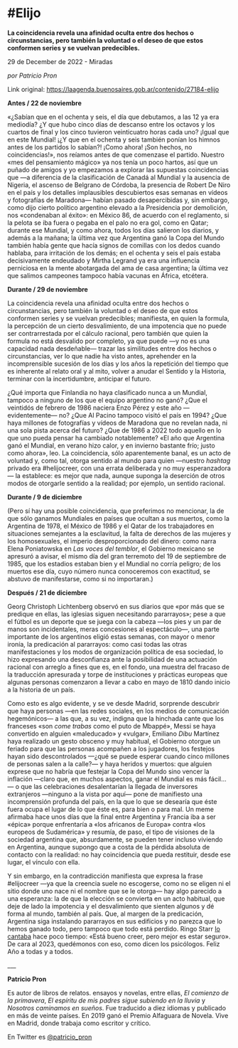 # #Elijo

**La coincidencia revela una afinidad oculta entre dos hechos o circunstancias, pero también la voluntad o el deseo de que estos conformen series y se vuelvan predecibles.**

29 de December de 2022 - Miradas

_por Patricio Pron_

Link original: https://laagenda.buenosaires.gob.ar/contenido/27184-elijo



**Antes / 22 de noviembre**




«¿Sabían que en el ochenta y seis, el día que debutamos, a las 12 ya era mediodía? ¿Y que hubo cinco días de descanso entre los octavos y los cuartos de final y los cinco tuvieron veinticuatro horas cada uno? ¡Igual que en este Mundial! ¡¿Y que en el ochenta y seis también ponían los himnos antes de los partidos lo sabían?! ¡Como ahora! ¡Son hechos, no coincidencias!», nos reíamos antes de que comenzase el partido. Nuestro «mes del pensamiento mágico» ya nos tenía un poco hartos, así que un puñado de amigos y yo empezamos a explorar las supuestas coincidencias que —a diferencia de la clasificación de Canadá al Mundial y la ausencia de Nigeria, el ascenso de Belgrano de Córdoba, la presencia de Robert De Niro en el país y los detalles implausibles descubiertos esas semanas en vídeos y fotografías de Maradona— habían pasado desapercibidas y, sin embargo, como dijo cierto político argentino elevado a la Presidencia por demolición, nos «condenaban al éxito»: en México 86, de acuerdo con el reglamento, si la pelota se iba fuera o pegaba en el palo no era gol, como en Qatar; durante ese Mundial, y como ahora, todos los días salieron los diarios, y además a la mañana; la última vez que Argentina ganó la Copa del Mundo también había gente que hacía signos de comillas con los dedos cuando hablaba, para irritación de los demás; en el ochenta y seis el país estaba decisivamente endeudado y Mirtha Legrand ya era una influencia perniciosa en la mente abotargada del ama de casa argentina; la última vez que salimos campeones tampoco había vacunas en África, etcétera.




**Durante / 29 de noviembre**




La coincidencia revela una afinidad oculta entre dos hechos o circunstancias, pero también la voluntad o el deseo de que estos conformen series y se vuelvan predecibles; manifiesta, en quien la formula, la percepción de un cierto desvalimiento, de una impotencia que no puede ser contrarrestada por el cálculo racional, pero también que quien la formula no está desvalido por completo, ya que puede —y no es una capacidad nada desdeñable— trazar las similitudes entre dos hechos o circunstancias, ver lo que nadie ha visto antes, aprehender en la incomprensible sucesión de los días y los años la repetición del tiempo que es inherente al relato oral y al mito, volver a anudar el Sentido y la Historia, terminar con la incertidumbre, anticipar el futuro.




¿Qué importa que Finlandia no haya clasificado nunca a un Mundial, tampoco a ninguno de los que el equipo argentino no ganó? ¿Que el veintidós de febrero de 1986 naciera Enzo Pérez y este año —evidentemente— no? ¿Que Al Pacino tampoco visitó el país en 1994? ¿Que haya millones de fotografías y vídeos de Maradona que no revelan nada, ni una sola pista acerca del futuro? ¿Que de 1986 a 2022 todo aquello en lo que uno pueda pensar ha cambiado notablemente? «El año que Argentina ganó el Mundial, en verano hizo calor, y en invierno bastante frío; justo como ahora», leo. La coincidencia, sólo aparentemente banal, es un acto de voluntad y, como tal, otorga sentido al mundo para quien —nuestro *hashtag* privado era #helijocreer, con una errata deliberada y no muy esperanzadora— la establece: es mejor que nada, aunque suponga la deserción de otros modos de otorgarle sentido a la realidad; por ejemplo, un sentido racional.




**Durante / 9 de diciembre**




(Pero sí hay una posible coincidencia, que preferimos no mencionar, la de que sólo ganamos Mundiales en países que ocultan a sus muertos, como la Argentina de 1978, el México de 1986 y el Qatar de los trabajadores en situaciones semejantes a la esclavitud, la falta de derechos de las mujeres y los homosexuales, el imperio desproporcionado del dinero: como narra Elena Poniatowska en *Las voces del temblor*, el Gobierno mexicano se apresuró a avisar, el mismo día del gran terremoto del 19 de septiembre de 1985, que los estadios estaban bien y el Mundial no corría peligro; de los muertos ese día, cuyo número nunca conoceremos con exactitud, se abstuvo de manifestarse, como si no importaran.)




**Después / 21 de diciembre**




Georg Christoph Lichtenberg observó en sus diarios que «por más que se predique en ellas, las iglesias siguen necesitando pararrayos»; pese a que el fútbol es un deporte que se juega con la cabeza —los pies y un par de manos son incidentales, meras concesiones al espectáculo—, una parte importante de los argentinos eligió estas semanas, con mayor o menor ironía, la predicación al pararrayos: como casi todas las otras manifestaciones y los modos de organización política de esa sociedad, lo hizo expresando una desconfianza ante la posibilidad de una actuación racional con arreglo a fines que es, en el fondo, una muestra del fracaso de la traducción apresurada y torpe de instituciones y prácticas europeas que algunas personas comenzaron a llevar a cabo en mayo de 1810 dando inicio a la historia de un país.




Como esto es algo evidente, y se ve desde Madrid, sorprende descubrir que haya personas —en las redes sociales, en los medios de comunicación hegemónicos— a las que, a su vez, indigna que la hinchada cante que los franceses «son *come trabas* como el puto de Mbappé», Messi se haya convertido en alguien «maleducado» y «vulgar», Emiliano *Dibu* Martínez haya realizado un gesto obsceno y muy habitual, el Gobierno otorgue un feriado para que las personas acompañen a los jugadores, los festejos hayan sido descontrolados —¿qué se puede esperar cuando cinco millones de personas salen a la calle?— y haya heridos y muertos: que alguien exprese que no habría que festejar la Copa del Mundo sino vencer la inflación —claro que, en muchos aspectos, ganar el Mundial es más fácil…— o que las celebraciones desalentarían la llegada de inversores extranjeros —ninguno a la vista por aquí— pone de manifiesto una incomprensión profunda del país, en la que lo que se desearía que éste fuera ocupa el lugar de lo que éste es, para bien o para mal. Un meme afirmaba hace unos días que la final entre Argentina y Francia iba a ser «épica» porque enfrentaría a «los africanos de Europa» contra «los europeos de Sudamérica» y resumía, de paso, el tipo de visiones de la sociedad argentina que, absurdamente, se pueden tener incluso viviendo en Argentina, aunque supongo que a costa de la pérdida absoluta de contacto con la realidad: no hay coincidencia que pueda restituir, desde ese lugar, el vínculo con ella.




Y sin embargo, en la contradicción manifiesta que expresa la frase #elijocreer —ya que la creencia suele no escogerse, como no se eligen ni el sitio donde uno nace ni el nombre que se le otorga— hay algo parecido a una esperanza: la de que la elección se convierta en un acto habitual, que deje de lado la impotencia y el desvalimiento que sienten algunos y dé forma al mundo, también al país. Que, al margen de la predicación, Argentina siga instalando pararrayos en sus edificios y no parezca que lo hemos ganado todo, pero tampoco que todo está perdido. Ringo Starr [lo cantaba](https://bit.ly/3I2XCp4) hace poco tiempo: «Está bueno creer, pero mejor es estar seguro». De cara al 2023, quedémonos con eso, como dicen los psicólogos. Feliz Año a todas y a todos.




\_\_\_




**Patricio Pron**




Es autor de libros de relatos. ensayos y novelas, entre ellas, *El comienzo de la primavera*, *El espíritu de mis padres sigue subiendo en la lluvia* y *Nosotros caminamos en sueños*. Fue traducido a diez idiomas y publicado en más de veinte países. En 2019 ganó el Premio Alfaguara de Novela. Vive en Madrid, donde trabaja como escritor y crítico.




En Twitter es [@patricio\_pron](https://twitter.com/patricio_pron)



